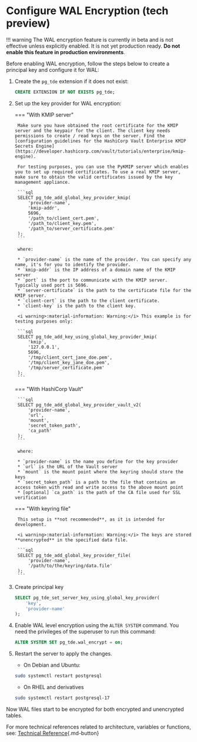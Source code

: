 # Configure WAL Encryption (tech preview)

!!! warning
    The WAL encryption feature is currently in beta and is not effective unless explicitly enabled. It is not yet production ready. **Do not enable this feature in production environments**.

Before enabling WAL encryption, follow the steps below to create a principal key and configure it for WAL:

1. Create the `pg_tde` extension if it does not exist:

    ```sql
    CREATE EXTENSION IF NOT EXISTS pg_tde;
    ```

2. Set up the key provider for WAL encryption:

    === "With KMIP server"

        Make sure you have obtained the root certificate for the KMIP server and the keypair for the client. The client key needs permissions to create / read keys on the server. Find the [configuration guidelines for the HashiCorp Vault Enterprise KMIP Secrets Engine](https://developer.hashicorp.com/vault/tutorials/enterprise/kmip-engine).

        For testing purposes, you can use the PyKMIP server which enables you to set up required certificates. To use a real KMIP server, make sure to obtain the valid certificates issued by the key management appliance.

        ```sql
        SELECT pg_tde_add_global_key_provider_kmip(
            'provider-name', 
            'kmip-addr', 
            5696, 
            '/path_to/client_cert.pem', 
            '/path_to/client_key.pem', 
            '/path_to/server_certificate.pem'
        );
        ```

        where:

        * `provider-name` is the name of the provider. You can specify any name, it's for you to identify the provider.
        * `kmip-addr` is the IP address of a domain name of the KMIP server
        * `port` is the port to communicate with the KMIP server. Typically used port is 5696.
        * `server-certificate` is the path to the certificate file for the KMIP server.
        * `client-cert` is the path to the client certificate.
        * `client-key` is the path to the client key.

        <i warning>:material-information: Warning:</i> This example is for testing purposes only:

        ```sql
        SELECT pg_tde_add_key_using_global_key_provider_kmip(
            'kmip', 
            '127.0.0.1', 
            5696, 
            '/tmp/client_cert_jane_doe.pem', 
            '/tmp/client_key_jane_doe.pem', 
            '/tmp/server_certificate.pem'
        );
        ```

    === "With HashiCorp Vault"

        ```sql
        SELECT pg_tde_add_global_key_provider_vault_v2(
            'provider-name', 
            'url', 
            'mount', 
            'secret_token_path', 
            'ca_path'
        );
        ```

        where:

        * `provider-name` is the name you define for the key provider
        * `url` is the URL of the Vault server
        * `mount` is the mount point where the keyring should store the keys
        * `secret_token_path` is a path to the file that contains an access token with read and write access to the above mount point
        * [optional] `ca_path` is the path of the CA file used for SSL verification

    === "With keyring file"

        This setup is **not recommended**, as it is intended for development.
        
        <i warning>:material-information: Warning:</i> The keys are stored **unencrypted** in the specified data file.

        ```sql
        SELECT pg_tde_add_global_key_provider_file(
            'provider-name', 
            '/path/to/the/keyring/data.file'
        );
        ```

3. Create principal key

    ```sql
    SELECT pg_tde_set_server_key_using_global_key_provider(
        'key', 
        'provider-name'
    );
    ```

4. Enable WAL level encryption using the `ALTER SYSTEM` command. You need the privileges of the superuser to run this command:

    ```sql
    ALTER SYSTEM SET pg_tde.wal_encrypt = on;
    ```

5. Restart the server to apply the changes.

    * On Debian and Ubuntu:

    ```sh
    sudo systemctl restart postgresql
    ```

    * On RHEL and derivatives

    ```sh
    sudo systemctl restart postgresql-17
    ```

Now WAL files start to be encrypted for both encrypted and unencrypted tables.

For more technical references related to architecture, variables or functions, see:
[Technical Reference](advanced-topics/index.md){.md-button}
